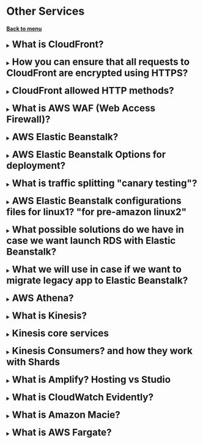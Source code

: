<h1>Other Services</h1> 
<h4> 

[Back to menu](..%2F..%2FMenu.md)

</h4>

[//]: # (What is CloudFront?)

<details>
    <summary>
        <b><big><big><big>
            What is CloudFront?
        </big></big></big></b>
    </summary>

Amazon CloudFront is a web service that speeds up distribution 
of your static and dynamic web content, 
such as .html, .css, .js, and image files, to your users. 
CloudFront delivers your content through a worldwide 
network of data centers called edge locations.

**CloudFront is also a caching technology**

</details>
<br>

[//]: # (How you can ensure that all requests to CloudFront are encrypted using HTTPS?)

<details>
    <summary>
        <b><big><big><big>
            How you can ensure that all requests to CloudFront are encrypted using HTTPS?
        </big></big></big></b>
    </summary>

Set the **viewer** protocol policy to redirect HTTP to HTTPS.

**There is only viewer protocol policy in CloudFront**

</details>
<br>

[//]: # (CloudFront allowed HTTP methods?)

<details>
    <summary>
        <b><big><big><big>
            CloudFront allowed HTTP methods?
        </big></big></big></b>
    </summary>

- CloudFront forwards only GET and HEAD requests.
- CloudFront forwards only GET, HEAD, and OPTIONS requests.
- CloudFront forwards GET, HEAD, OPTIONS, PUT, PATCH, POST, and DELETE requests.

</details>
<br>

[//]: # (What is AWS WAF?)

<details>
    <summary>
        <b><big><big><big>
            What is AWS WAF (Web Access Firewall)?
        </big></big></big></b>
    </summary>

AWS WAF helps protect against common network exploits and bots,
that could affect the availability of products, lead to
breach of security or use excessive amounts of resources.

</details>
<br>

[//]: # (AWS Elastic Beanstalk?)

<details>
    <summary>
        <b><big><big><big>
            AWS Elastic Beanstalk?
        </big></big></big></b>
    </summary>

With Elastic Beanstalk, you can quickly deploy and **manage applications 
in the AWS** Cloud without having to learn about the infrastructure 
that runs those applications. 
Elastic Beanstalk reduces management complexity without 
restricting choice or control. 

**You upload your code**, 
and Elastic Beanstalk automatically handles 
the details of capacity provisioning, load balancing,
scaling, and application health monitoring.

Supports tomcat or docker

Elastic Beanstalk automatically created infrastructure, load balancing,
auto-scaling, health monitoring

And you shall have all control

</details>
<br>

[//]: # (AWS Elastic Beanstalk Options for deployment?)

<details>
    <summary>
        <b><big><big><big>
            AWS Elastic Beanstalk Options for deployment?
        </big></big></big></b>
    </summary>

- **All at once** (deploys all hosts concurrently)
in case you have four ec2 batches with code v1
they become four ec2 batches with v2
 
![img](https://webmobilez.com/wp-content/uploads/2020/04/image-48.png)

Minuses: 
- Application will be unavailable during migration
- If deploy fail, instances will be in the fail state
- In case of rollback, you need to deploy this by hands

**only suitable for dev and test envs**

---
- **Rolling** (Deploys the new version in batches)
You will separate all instances into batches and then deploy batches
one by one

![img](https://webmobilez.com/wp-content/uploads/2020/04/2020-04-25__08-55-02-1.png)

Minuses:
- capacity will reduce (понижено) on the count of active redeployed batches
- not ideal for business
- if it fails, you will need additional rolling update

---
- **Rolling with additional batch**
  (launches an additional batch of instances and deploys
  the new version in batches)

![img](https://webmobilez.com/wp-content/uploads/2020/04/2020-04-25__09-04-48-1-768x374.png)

- if the update fails, you need to perform an additional rolling update
- performance will not be decreased
- roll back is still spending time, so this is not suitable for critical apps

---
- Immutable (Create new instances, deploy and delete old one)
  **(Blue Green)**

![img](https://webmobilez.com/wp-content/uploads/2020/04/2020-04-25__09-10-32.png)

</details>
<br>

[//]: # (What is traffic splitting "canary testing"?)

<details>
    <summary>
        <b><big><big><big>
            What is traffic splitting "canary testing"?
        </big></big></big></b>
    </summary>

in blue-green deployment we can split traffic to versions 
and the choice healthiest version

**SUITABLE ONLY FOR IMMUTABLE DEPLOYMENT**

**is not an option for CodeDeploy on an EC2/on-premises**

</details>
<br>

[//]: # (AWS Elastic Beanstalk configurations files? "for pre-amazon linux2")

<details>
    <summary>
        <b><big><big><big>
            AWS Elastic Beanstalk configurations files for linux1? "for pre-amazon linux2"
        </big></big></big></b>
    </summary>

Configuration files can define packages to install, create linux users,
groups, run shell commands, enable services

- can be written in Yaml ot JSON
- must have .config an extension and be inside .ebextensions

For linux2 users recommended to use 
- build-file
  - for commands that run for short period (shell)
  - create this file in the root directory
  - with format <process_name>:<command>
- procfile
  - for long-running apps processes
  - create this file in the root directory
  - same format <process_name>:<command>
- platform hooks
  - run on the chosen stage
  - stored in dedicated directories
  - .platform/hooks/prebuilt for before it builds
  - .platform/hooks/predeploy for after it builds before it deployed
  - .platform/hooks/postdeploy for after it deployed

</details>
<br>

[//]: # (What possible solutions do we have in case we want launch RDS with Elastic Beanstalk?)

<details>
    <summary>
        <b><big><big><big>
            What possible solutions do we have in case we want launch RDS with Elastic Beanstalk?
        </big></big></big></b>
    </summary>

we can deploy RDS with Elastic beanstalk
  - but if the environment is terminated, RDS will also be terminated
  - Not good for production (dev test)

we can launch RDS outside Elastic beanstalk
  - we continue running after the environment is terminated
  - will need to add a security group to communicate through port
  - need to provide connection string to your application
  - good for production 

</details>
<br>

[//]: # (What we will use in case if we want to migrate legacy app to Elastic Beanstalk?)

<details>
    <summary>
        <b><big><big><big>
            What we will use in case if we want to migrate legacy app to Elastic Beanstalk?
        </big></big></big></b>
    </summary>

Windows Web App Migration Assistant
  - .Net migration Assistant
  - OpenSource

</details>
<br>

[//]: # (AWS Athena?)

<details>
    <summary>
        <b><big><big><big>
            AWS Athena?
        </big></big></big></b>
    </summary>

Amazon Athena is an interactive query service that 
makes it simple to analyze data directly in Amazon S3 using standard SQL.

</details>
<br>

[//]: # (What is Kinesis?)

<details>
    <summary>
        <b><big><big><big>
            What is Kinesis?
        </big></big></big></b>
    </summary>

Kinesis is a family of services that enables you to collect process and
analyze streaming data in real time

Allows you to build custom apps for your own business needs

</details>
<br>

[//]: # (Kinesis core services?)

<details>
    <summary>
        <b><big><big><big>
            Kinesis core services
        </big></big></big></b>
    </summary>

Kinesis streams
(consume data to the shards (коробка))
- Data stream
- Video stream

Kinesis data firehouse
- capture transform and load data streams into AWS data stores

Kinesis Data Analytics
- analyze query and transform streamed data in real time using standard SQL

</details>
<br>

[//]: # (Kinesis Consumers? and how thay work with Shards)

<details>
    <summary>
        <b><big><big><big>
            Kinesis Consumers? and how they work with Shards
        </big></big></big></b>
    </summary>

Kinesis Shards:
- The Kinesis Client lib running on your consumers creates a record processor
for each shard 
- if you increase the number of shards, the KCL will add more record processors
- CPU utilization is what should drive the quantity of consumers you have,
NOT SHARDS
- Use an Auto Scaling group and base scaling decisions on CPU load 
on your consumers 

![img](https://docs.aws.amazon.com/images/streams/latest/dev/images/architecture.png)

</details>
<br>

[//]: # (What is Amplify?)

<details>
    <summary>
        <b><big><big><big>
            What is Amplify? Hosting vs Studio
        </big></big></big></b>
    </summary>

This is a set of tools and services designed to male full-stack development
easy. 

- create frontend
- create reliable backend (authentication, storage, lambda)
- integrated with AWS services

Amplify Hosting
- Web hosting service
- CI/CD functionality
- Integrations with repos (Git, Bitbucket, CodeCommit)
- HTTPS integration

Amplify Studio
- Simple visual interface
- Create your UI
- maintain and configure backend
- Add features like authentication

https://docs.aws.amazon.com/amplify/latest/userguide/welcome.html

</details>
<br>

[//]: # (What is CloudWatch Evidently?)

<details>
    <summary>
        <b><big><big><big>
            What is CloudWatch Evidently?
        </big></big></big></b>
    </summary>

Amazon CloudWatch Evidently is a feature of Amazon CloudWatch 
that allows developers to safely validate new features by serving 
them to a specified percentage of users while rolling out the feature

It helps in monitoring the performance of the new feature to 
decide when to ramp up traffic to users

CloudWatch Evidently can be used for two similar but distinct use-cases: 
- implementing dark launches, also known as feature flags,
- A/B testing

</details>
<br>

[//]: # (What is Amazon Macie?)

<details>
    <summary>
        <b><big><big><big>
            What is Amazon Macie?
        </big></big></big></b>
    </summary>

Amazon Macie is a data security service provided by Amazon Web Services (AWS) 
that uses machine learning and pattern matching to 
discover and help protect your sensitive data. 
It’s primarily designed to work with Amazon Simple Storage Service (Amazon S3)

Here are some key features of Amazon Macie:

- Sensitive Data Discovery: Macie can automatically discover and report 
sensitive data stored in Amazon S3. It uses built-in criteria and techniques, 
custom criteria defined by you, or a combination of both.
- Visibility into Data Security Risks: Macie provides visibility into data 
security risks and enables automated protection against those risks.
- Inventory of S3 Buckets: Macie provides an inventory of your S3 buckets 
and automatically evaluates and monitors the buckets for security and access control.
- Findings: If Macie detects a potential issue with the security or privacy of your data,
it generates a finding for you to review and remediate as necessary.
- Statistics and Data: Macie provides statistics and other data that offer 
insight into the security posture of your Amazon S3 data, 
and where sensitive data might reside in your data estate.

SensitiveData:S3Object/Financial - for credit card information
SensitiveData:S3Object/Personal - for personal data

</details>
<br>

[//]: # (What is AWS Fargate?)

<details>
    <summary>
        <b><big><big><big>
            What is AWS Fargate?
        </big></big></big></b>
    </summary>

AWS Fargate is a serverless compute engine offered by Amazon Web Services (AWS)
for running containerized applications. 

It enables you to run containers without having 
to manage the underlying infrastructure, 
thereby eliminating the complexity of administrative tasks

</details>
<br>